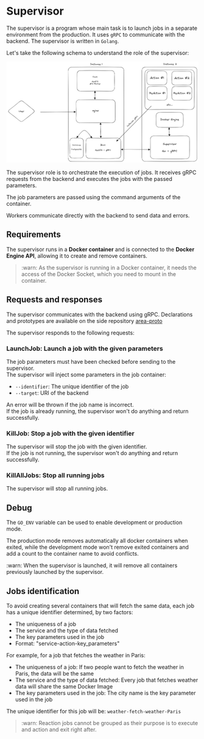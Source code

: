 # Supervisor

The supervisor is a program whose main task is to launch jobs in a separate environment from the production.
It uses `gRPC` to communicate with the backend. The supervisor is written in `Golang`.

Let's take the following schema to understand the role of the supervisor:

![archi.png](archi.png)

The supervisor role is to orchestrate the execution of jobs. It receives gRPC requests from the backend and executes the jobs with the passed parameters.

The job parameters are passed using the command arguments of the container.

Workers communicate directly with the backend to send data and errors.

## Requirements

The supervisor runs in a **Docker container** and is connected to the **Docker Engine API**, allowing it to create and remove containers.
> :warn: As the supervisor is running in a Docker container, it needs the access of the Docker Socket, which you need to mount in the container.

## Requests and responses

The supervisor communicates with the backend using gRPC. Declarations and prototypes are available on the side repository [area-proto](https://github.com/RezaRahemtola/area-proto)

The supervisor responds to the following requests:

### LaunchJob: Launch a job with the given parameters

The job parameters must have been checked before sending to the supervisor.<br/>
The supervisor will inject some parameters in the job container:
- ``--identifier``: The unique identifier of the job
- ``--target``: URI of the backend

An error will be thrown if the job name is incorrect.<br/>
If the job is already running, the supervisor won't do anything and return successfully.<br/>

### KillJob: Stop a job with the given identifier

The supervisor will stop the job with the given identifier.<br/>
If the job is not running, the supervisor won't do anything and return successfully.<br/>

### KillAllJobs: Stop all running jobs

The supervisor will stop all running jobs.<br/>

## Debug

The `GO_ENV` variable can be used to enable development or production mode.

The production mode removes automatically all docker containers when exited, while the development mode won't remove exited containers and add a count to the container name to avoid conflicts.

:warn: When the supervisor is launched, it will remove all containers previously launched by the supervisor.

## Jobs identification

To avoid creating several containers that will fetch the same data, each job has a unique identifier determined, by two factors:

- The uniqueness of a job
- The service and the type of data fetched
- The key parameters used in the job
- Format: "service-action-key_parameters"

For example, for a job that fetches the weather in Paris:

- The uniqueness of a job: If two people want to fetch the weather in Paris, the data will be the same
- The service and the type of data fetched: Every job that fetches weather data will share the same Docker Image
- The key parameters used in the job: The city name is the key parameter used in the job

The unique identifier for this job will be: `weather-fetch-weather-Paris`

> :warn: Reaction jobs cannot be grouped as their purpose is to execute and action and exit right after.
